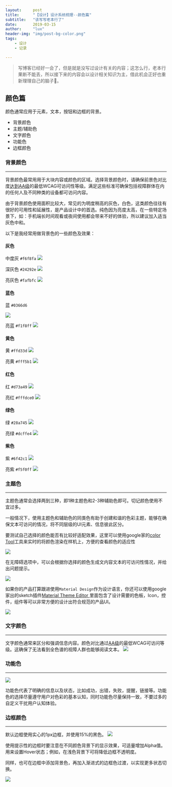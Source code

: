 ```yaml
---
layout:     post
title:      "【设计】设计系统梳理--颜色篇"
subtitle:   "该写写老本行了"
date:       2019-03-15
author:     "lux"
header-img: "img/post-bg-color.png"
tags:
    - 设计
    - 记录

---
```


> 写博客已经好一会了，但是就是没写过设计有关的内容；这怎么行，老本行果断不能丢，所以接下来的内容会以设计相关知识为主，借此机会正好也重新理理自己的脑子🧠。


## 颜色篇

颜色通常应用于元素，文本，按钮和边框的背景。
* 背景颜色
* 主题/辅助色
* 文字颜色
* 功能色
* 边框颜色

### 背景颜色
---
背景颜色最常用用于大块内容或颜色的区域。选择背景颜色时，请确保前景色对比度[达到AA级](https://www.w3.org/TR/UNDERSTANDING-WCAG20/visual-audio-contrast-contrast.html)的最低WCAG可访问性等级。满足这些标准可确保包括视障群体在内的任何人及不同种类的设备都可访问内容。

由于背景颜色使用面积比较大，常见的为明度稍高的灰色，白色，这类颜色往往有很好的可用性和延展性，是产品设计中的首选。纯色因为亮度太高，在一些特定场景下，如：手机端长时间观看或夜间使用都会带来不好的体验，所以建议加入适当灰色中和。

以下是我经常用做背景色的一些颜色及效果：

#### 灰色
中度灰 ```#f6f8fa```
![](https://ws1.sinaimg.cn/large/e66b0ffcly1g13a6x0srsj208w03w3y9.jpg)

深灰色 ```#24292e```
![](https://ws1.sinaimg.cn/large/e66b0ffcly1g13a770tsqj208w03w3y9.jpg)

亮灰色 ```#fafbfc```
![](https://ws1.sinaimg.cn/large/e66b0ffcly1g13a6xctpej208w03w3y9.jpg)

#### 蓝色
蓝 ```#0366d6```  

![](https://ws1.sinaimg.cn/large/e66b0ffcly1g13a779wl5j208w03w3y9.jpg) 

亮蓝 ```#f1f8ff```
![](https://ws1.sinaimg.cn/large/e66b0ffcly1g13a776925j208w03w3y9.jpg)



#### 黄色
黄 ```#ffd33d```
![](https://ws1.sinaimg.cn/large/e66b0ffcly1g13a73fojej208w03w3y9.jpg)

亮黄 ```#fff5b1```
![](https://ws1.sinaimg.cn/large/e66b0ffcly1g13a73c2hvj208w03w3y9.jpg)

#### 红色
红 ```#d73a49```
![](https://ws1.sinaimg.cn/large/e66b0ffcly1g13a6x7p86j208w03w3y9.jpg)

亮红 ```#fffdce0```
![](https://ws1.sinaimg.cn/large/e66b0ffcly1g13a6x4gxrj208w03w3y9.jpg)

#### 绿色
绿 ```#28a745```
![](https://ws1.sinaimg.cn/large/e66b0ffcly1g13a72yraij208w03w3y9.jpg)

亮绿 ```#dcffe4```
![](https://ws1.sinaimg.cn/large/e66b0ffcly1g13a6xgnx4j208w03w3y9.jpg)

#### 紫色
紫 ```#6f42c1```
![](https://ws1.sinaimg.cn/large/e66b0ffcly1g13a7376w8j208w03w3y9.jpg)

亮紫 ```#f5f0ff```
![](https://ws1.sinaimg.cn/large/e66b0ffcly1g13a732u86j208w03w3y9.jpg)


### 主题色
---
主题色通常会选择两到三种，即1种主题色和2-3种辅助色即可。切记颜色使用不宜过多。

一般情况下，使用主题色和辅助色的同类色有助于创建和谐的色彩主题，能够在确保文本可访问的情况，将不同层级的UI元素、信息彼此区分。

要测试自己选择的颜色能否有比较好适配效果，这里可以使用google家的[color Tool](https://material.io/tools/color/#!/?view.left=0&view.right=0&primary.color=C62828)工具来实时的将颜色渲染在样机上，方便的查看颜色的适应性

![](https://ws1.sinaimg.cn/large/e66b0ffcly1g1871ip67wj20zr0l7kbe.jpg)

在无障碍选项中，可以会根据你选择的颜色生成文内容文本的可访问性情况，并给出问题提示。

![](https://ws1.sinaimg.cn/large/e66b0ffcly1g1873bwve0j20zr0l7wyq.jpg)

如果你的产品打算跟进使用```Material Design```作为设计语言，你还可以使用google家出的sketch插件[Material Theme Editor ](https://material.io/tools/theme-editor/)里面包含了设计需要的色板，Icon，控件，组件等可以非常方便的设计出符合规范的产品UI。

![](https://ws1.sinaimg.cn/large/e66b0ffcly1g187g4argtg211j0ganpf.gif)


### 文字颜色
---
文字颜色通常来区分和强调信息内容。颜色对比通过[AA级](https://www.w3.org/TR/UNDERSTANDING-WCAG20/visual-audio-contrast-contrast.html)的最低WCAG可访问等级。这确保了无法看到全色谱的视障人群也能够阅读文本。
![](https://ws1.sinaimg.cn/large/e66b0ffcly1g13cjg4atcj21cr0wdn26.jpg)


### 功能色
---
![](https://ws1.sinaimg.cn/large/e66b0ffcly1g13k5v67dpj20nu0eg3yy.jpg)

功能色代表了明确的信息以及状态，比如成功，出错，失败，提醒，链接等。功能色的选择尽量遵守用户对色彩的基本认知，同时功能色尽量保持一致，不要过多的自定义干扰用户认知体验。

### 边框颜色
---
默认边框使用实心的1px边框，并使用15%的黑色。
![](https://ws1.sinaimg.cn/large/e66b0ffcly1g13lg06oo6j20nu0egdg4.jpg)


使用提示性的边框时要注意在不同颜色背景下的显示效果，可适量增加Alpha值。用来设置Hover状态；例如，在浅色背景下可将降低边框不透明度。

同样，也可在边框中添加背景色，再加入渐进式的边框色过渡，以实现更多状态切换。

![](https://ws1.sinaimg.cn/large/e66b0ffcly1g13mczg0xnj20nu0egjro.jpg)

